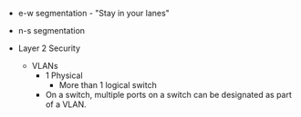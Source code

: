 
- e-w segmentation - "Stay in your lanes"
- n-s segmentation


- Layer 2 Security
	- VLANs
		- 1 Physical
			- More than 1 logical switch
		- On a switch, multiple ports on a switch can be designated as part of a VLAN.